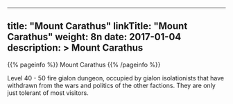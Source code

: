 
---
title: "Mount Carathus"
linkTitle: "Mount Carathus"
weight: 8n
date: 2017-01-04
description: >
 Mount Carathus
---

{{% pageinfo %}}
Mount Carathus
{{% /pageinfo %}}

Level 40 - 50 fire gialon dungeon, occupied by gialon isolationists that have withdrawn from the wars and politics of the other factions. They are only just tolerant of most visitors.